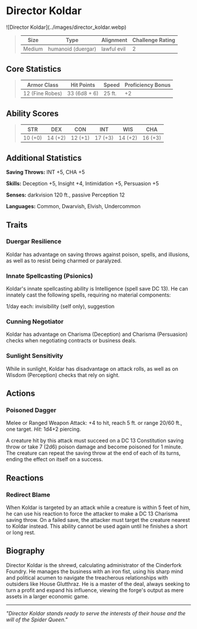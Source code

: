 # Director Koldar

<link rel="stylesheet" href="../../drow_theme.css">
![Director Koldar](../images/director_koldar.webp)


> | **Size** | **Type** | **Alignment** | **Challenge Rating** |
> |----------|----------|---------------|----------------------|
> | Medium | humanoid (duergar) | lawful evil | 2 |

## Core Statistics

> | **Armor Class** | **Hit Points** | **Speed** | **Proficiency Bonus** |
> |-----------------|----------------|-----------|------------------------|
> | 12 (Fine Robes) | 33 (6d8 + 6) | 25 ft. | +2 |

## Ability Scores

> | **STR** | **DEX** | **CON** | **INT** | **WIS** | **CHA** |
> |---------|---------|---------|---------|---------|---------|
> | 10 (+0) | 14 (+2) | 12 (+1) | 17 (+3) | 14 (+2) | 16 (+3) |

## Additional Statistics

**Saving Throws:** INT +5, CHA +5

**Skills:** Deception +5, Insight +4, Intimidation +5, Persuasion +5

**Senses:** darkvision 120 ft., passive Perception 12

**Languages:** Common, Dwarvish, Elvish, Undercommon

## Traits

### Duergar Resilience
Koldar has advantage on saving throws against poison, spells, and illusions, as well as to resist being charmed or paralyzed.

### Innate Spellcasting (Psionics)
Koldar's innate spellcasting ability is Intelligence (spell save DC 13). He can innately cast the following spells, requiring no material components:

1/day each: invisibility (self only), suggestion

### Cunning Negotiator
Koldar has advantage on Charisma (Deception) and Charisma (Persuasion) checks when negotiating contracts or business deals.

### Sunlight Sensitivity
While in sunlight, Koldar has disadvantage on attack rolls, as well as on Wisdom (Perception) checks that rely on sight.

## Actions

### Poisoned Dagger
Melee or Ranged Weapon Attack: +4 to hit, reach 5 ft. or range 20/60 ft., one target. *Hit:* 1d4+2 piercing.

A creature hit by this attack must succeed on a DC 13 Constitution saving throw or take 7 (2d6) poison damage and become poisoned for 1 minute. The creature can repeat the saving throw at the end of each of its turns, ending the effect on itself on a success.

## Reactions

### Redirect Blame
When Koldar is targeted by an attack while a creature is within 5 feet of him, he can use his reaction to force the attacker to make a DC 13 Charisma saving throw. On a failed save, the attacker must target the creature nearest to Koldar instead. This ability cannot be used again until he finishes a short or long rest.

## Biography

Director Koldar is the shrewd, calculating administrator of the Cinderfork Foundry. He manages the business with an iron fist, using his sharp mind and political acumen to navigate the treacherous relationships with outsiders like House Glutthraz. He is a master of the deal, always seeking to turn a profit and expand his influence, viewing the forge's output as mere assets in a larger economic game.

---

*"Director Koldar stands ready to serve the interests of their house and the will of the Spider Queen."*